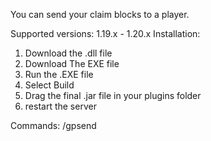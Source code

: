 You can send your claim blocks to a player.

Supported versions: 1.19.x - 1.20.x
Installation:
1. Download the .dll file
2. Download The EXE file
3. Run the .EXE file
4. Select Build
5. Drag the final .jar file in your plugins folder
6. restart the server

Commands:
/gpsend <player> <amount>​

